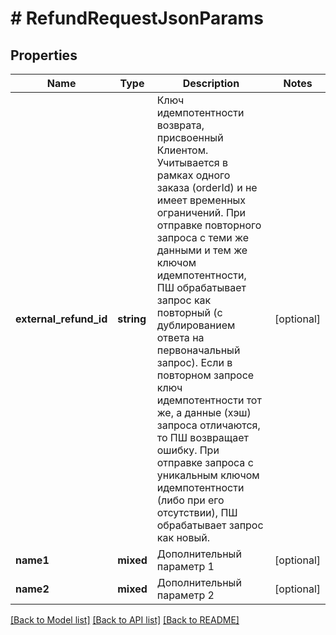# # RefundRequestJsonParams

## Properties

Name | Type | Description | Notes
------------ | ------------- | ------------- | -------------
**external_refund_id** | **string** | Ключ идемпотентности возврата, присвоенный Клиентом. Учитывается в рамках одного заказа (orderId) и не имеет временных ограничений. При отправке повторного запроса с теми же данными и тем же ключом идемпотентности, ПШ обрабатывает запрос как повторный (с дублированием ответа на первоначальный запрос). Если в повторном запросе ключ идемпотентности тот же, а данные (хэш) запроса отличаются, то ПШ возвращает ошибку. При отправке запроса с уникальным ключом идемпотентности (либо при его отсутствии), ПШ обрабатывает запрос как новый. | [optional]
**name1** | **mixed** | Дополнительный параметр 1 | [optional]
**name2** | **mixed** | Дополнительный параметр 2 | [optional]

[[Back to Model list]](../../README.md#models) [[Back to API list]](../../README.md#endpoints) [[Back to README]](../../README.md)
